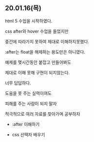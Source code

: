 ## 20.01.16(목)

html 5 수업을 시작하였다.

css after와 hover 수업을 들었지만 

중간에 따라가지 못하여 제대로 이해하지못했다.

:after는 float을 해제하는 용도만은 아니였다.

예제를 몇시간동안 붙잡고 만들어봐도 

제대로 이해 못해 구현이 되지않는다.

너무 답답하다.

도움을 못 주는 실력이여도

피해를 주는 사람이 되지 말자

적극적으로 여러 자료를 찾아가며 공부하자

+ :after 이해하기

+ css 선택자 배우기